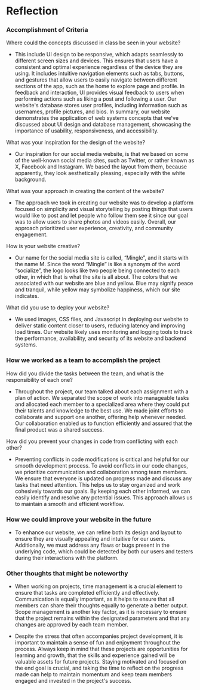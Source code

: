 # **Reflection**

### Accomplishment of Criteria
Where could the concepts discussed in class be seen in your website?

- This include UI design to be responsive, which adapts seamlessly to different screen sizes and devices. This ensures that users have a consistent and optimal experience regardless of the device they are using. It includes intuitive navigation elements such as tabs, buttons, and gestures that allow users to easily navigate between different sections of the app, such as the home to explore page and profile. In feedback and interaction, UI provides visual feedback to users when performing actions such as liking a post and following a user. Our website's database stores user profiles, including information such as usernames, profile pictures, and bios. In summary, our website demonstrates the application of web systems concepts that we've discussed about UI design and database management, showcasing the importance of usability, responsiveness, and accessibility.

What was your inspiration for the design of the website?

- Our inspiration for our social media website, is that we based on some of the well-known social media sites, such as Twitter, or rather known as X, Facebook and Instagram. We based the layout from them, because apparently, they look aesthetically pleasing, especially with the white background.

What was your approach in creating the content of the website?
- The approach we took in creating our website was to develop a platform focused on simplicity and visual storytelling by posting things that users would like to post and let people who follow them see it since our goal was to allow users to share photos and videos easily. Overall, our approach prioritized user experience, creativity, and community engagement.

How is your website creative?
- Our name for the social media site is called, “Mingle”, and it starts with the name M. Since the word “Mingle” is like a synonym of the word “socialize”, the logo looks like two people being connected to each other, in which that is what the site is all about. The colors that we associated with our website are blue and yellow. Blue may signify peace and tranquil, while yellow may symbolize happiness, which our site indicates.

What did you use to deploy your website?
- We used images, CSS files, and Javascript in deploying our website to deliver static content closer to users, reducing latency and improving load times. Our website likely uses monitoring and logging tools to track the performance, availability, and security of its website and backend systems.
 
### How we worked as a team to accomplish the project

How did you divide the tasks between the team, and what is the responsibility of each one?
- Throughout the project, our team talked about each assignment with a plan of action. We separated the scope of work into manageable tasks and allocated each member to a specialized area where they could put their talents and knowledge to the best use. We made joint efforts to collaborate and support one another, offering help whenever needed. Our collaboration enabled us to function efficiently and assured that the final product was a shared success.

How did you prevent your changes in code from conflicting with each other?
- Preventing conflicts in code modifications is critical and helpful for our smooth development process. To avoid conflicts in our code changes, we prioritize communication and collaboration among team members. We ensure that everyone is updated on progress made and discuss any tasks that need attention. This helps us to stay organized and work cohesively towards our goals. By keeping each other informed, we can easily identify and resolve any potential issues. This approach allows us to maintain a smooth and efficient workflow.

### How we could improve your website in the future
- To enhance our website, we can refine both its design and layout to ensure they are visually appealing and intuitive for our users. Additionally, we must address any flaws or bugs present in the underlying code, which could be detected by both our users and testers during their interactions with the platform.
### Other thoughts that might be noteworthy
- When working on projects, time management is a crucial element to ensure that tasks are completed efficiently and effectively. Communication is equally important, as it helps to ensure that all members can share their thoughts equally to generate a better output. Scope management is another key factor, as it is necessary to ensure that the project remains within the designated parameters and that any changes are approved by each team member. 

- Despite the stress that often accompanies project development, it is important to maintain a sense of fun and enjoyment throughout the process. Always keep in mind that these projects are opportunities for learning and growth, that the skills and experience gained will be valuable assets for future projects. Staying motivated and focused on the end goal is crucial, and taking the time to reflect on the progress made can help to maintain momentum and keep team members engaged and invested in the project's success.
